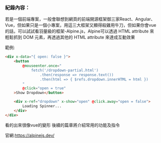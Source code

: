 ### 紀錄內容：

若是一個前端專案，一般會聯想到網頁的前端開源框架御三家React、Angular、Vue，但如果只是一個小專案，用這三大框架又顯得殺雞用牛刀，但如果你會vue的話，可以試試看羽量級的框架-Alpine.js，Alpine可以透過 HTML attribute 來輕鬆抓到 DOM 元素，再透過其他的 HTML attribute 來達成互動效果

範例:

```html
<div x-data="{ open: false }">
    <button
        @mouseenter.once="
            fetch('/dropdown-partial.html')
                .then(response => response.text())
                .then(html => { $refs.dropdown.innerHTML = html })
        "
        @click="open = true"
    >Show Dropdown</button>

    <div x-ref="dropdown" x-show="open" @click.away="open = false">
        Loading Spinner...
    </div>
</div>
```

看的出來很像vue的變形
後續的篇章將介紹常用的功能及指令

官網:https://alpinejs.dev/